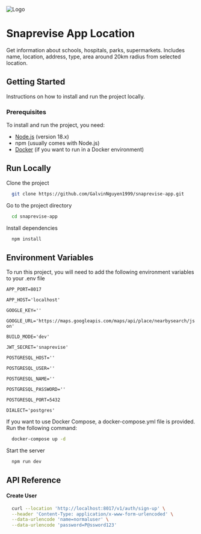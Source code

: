 ![Logo](https://mail.google.com/mail/u/0?ui=2&ik=5268df2d64&attid=0.1.1&permmsgid=msg-f:1782419210384915750&th=18bc6cd403d33d26&view=fimg&fur=ip&sz=s0-l75-ft&attbid=ANGjdJ-XsGEpN2hYdC7dzh9mgREl7OqhuTWwY0xgnTlZgAYPIHl1haB1jYvJnk4BLCLhfzq-l9Vbs-VnjmECA2VDTbqEg7_p8kGrIx0-KB0xGZaEp3-L0ktPsNcp6tQ&disp=emb)

# Snaprevise App Location

Get information about schools, hospitals, parks, supermarkets. Includes name, location, address, type, area around 20km radius from selected location.
## Getting Started

Instructions on how to install and run the project locally.

### Prerequisites

To install and run the project, you need:

- [Node.js](https://nodejs.org/) (version 18.x)
- npm (usually comes with Node.js)
- [Docker](https://www.docker.com/) (if you want to run in a Docker environment)

## Run Locally

Clone the project

```bash
  git clone https://github.com/GalvinNguyen1999/snaprevise-app.git
```

Go to the project directory

```bash
  cd snaprevise-app
```

Install dependencies

```bash
  npm install
```


## Environment Variables

To run this project, you will need to add the following environment variables to your .env file

`APP_PORT=8017`

`APP_HOST='localhost'`

`GOOGLE_KEY=''`

`GOOGLE_URL='https://maps.googleapis.com/maps/api/place/nearbysearch/json'`

`BUILD_MODE='dev'`

`JWT_SECRET='snaprevise'`

`POSTGRESQL_HOST=''`

`POSTGRESQL_USER=''`

`POSTGRESQL_NAME=''`

`POSTGRESQL_PASSWORD=''`

`POSTGRESQL_PORT=5432`

`DIALECT='postgres'`


If you want to use Docker Compose, a docker-compose.yml file is provided. Run the following command:

```bash
  docker-compose up -d
```

Start the server

```bash
  npm run dev
```
## API Reference

#### Create User

```bash
  curl --location 'http://localhost:8017/v1/auth/sign-up' \
  --header 'Content-Type: application/x-www-form-urlencoded' \
  --data-urlencode 'name=normaluser' \
  --data-urlencode 'password=P@ssword123'
```
